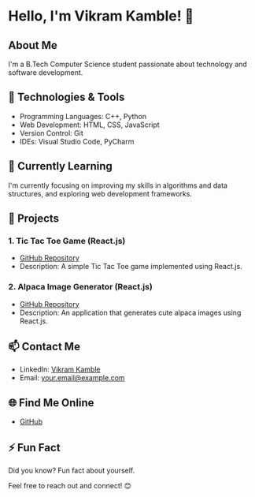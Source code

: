 # Hello, I'm Vikram Kamble! 👋

## About Me
I'm a B.Tech Computer Science student passionate about technology and software development.

## 🔧 Technologies & Tools
- Programming Languages: C++, Python
- Web Development: HTML, CSS, JavaScript
- Version Control: Git
- IDEs: Visual Studio Code, PyCharm

## 🌱 Currently Learning
I'm currently focusing on improving my skills in algorithms and data structures, and exploring web development frameworks.

## 🚀 Projects
### 1. Tic Tac Toe Game (React.js)
- [GitHub Repository](https://github.com/vikky2810/tictactoe)
- Description: A simple Tic Tac Toe game implemented using React.js.

### 2. Alpaca Image Generator (React.js)
- [GitHub Repository](https://github.com/vikky2810/alpaca-image-generator-website)
- Description: An application that generates cute alpaca images using React.js.

## 📫 Contact Me
- LinkedIn: [Vikram Kamble](https://www.linkedin.com/in/vikram-kamble-888933264/?lipi=urn%3Ali%3Apage%3Ad_flagship3_feed%3BLJ0tXQtoTGiW9Hp4F0MDGw%3D%3D)
- Email: your.email@example.com

## 🌐 Find Me Online
- [GitHub](https://github.com/vikky2810/)


## ⚡ Fun Fact
Did you know? Fun fact about yourself.

Feel free to reach out and connect! 😊
